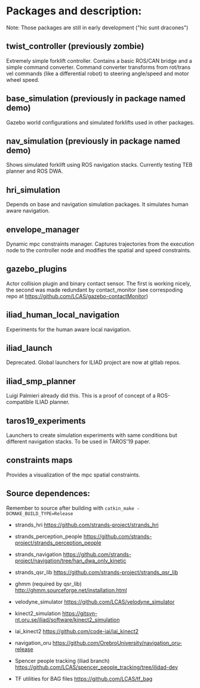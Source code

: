 # Packages and description:
Note: Those packages are still in early development ("hic sunt dracones")

## twist_controller (previously zombie)
Extremely simple forklift controller. Contains a basic ROS/CAN bridge and a simple command converter. Command converter transforms from rot/trans vel commands (like a differential robot) to steering angle/speed and motor wheel speed.

## base_simulation (previously in package named demo)
Gazebo world configurations and simulated forklifts used in other packages.

## nav_simulation (previously in package named demo)
Shows simulated forklift using ROS navigation stacks. Currently testing TEB planner and ROS DWA.

## hri_simulation
Depends on base and navigation simulation packages. It simulates human aware navigation.

## envelope_manager
Dynamic mpc constraints manager. Captures trajectories from the execution node to the controller node and modifies the spatial and speed constraints.

## gazebo_plugins
Actor collision plugin and binary contact sensor. The first is working nicely, the second was made redundant by contact_monitor (see correspoding repo at https://github.com/LCAS/gazebo-contactMonitor)

## iliad_human_local_navigation
Experiments for the human aware local navigation.

## iliad_launch
Deprecated. Global launchers for ILIAD project are now at gitlab repos.

## iliad_smp_planner
Luigi Palmieri already did this. This is a proof of concept of a ROS-compatible ILIAD planner.

## taros19_experiments
Launchers to create simulation experiments with same conditions but different navigation stacks. To be used in TAROS'19 paper.

## constraints maps
Provides a visualization of the mpc spatial constraints. 

## Source dependences:
Remember to source after building with ``catkin_make -DCMAKE_BUILD_TYPE=Release``

* strands_hri
https://github.com/strands-project/strands_hri

* strands_perception_people
https://github.com/strands-project/strands_perception_people

* strands_navigation
https://github.com/strands-project/navigation/tree/han_dwa_only_kinetic

* strands_qsr_lib
https://github.com/strands-project/strands_qsr_lib

* ghmm (required by qsr_lib)
http://ghmm.sourceforge.net/installation.html

* velodyne_simulator
https://github.com/LCAS/velodyne_simulator

* kinect2_simulation
https://gitsvn-nt.oru.se/iliad/software/kinect2_simulation

* iai_kinect2
https://github.com/code-iai/iai_kinect2

* navigation_oru
https://github.com/OrebroUniversity/navigation_oru-release

* Spencer people tracking (iliad branch)
https://github.com/LCAS/spencer_people_tracking/tree/ilidad-dev

* TF utilities for BAG files
https://github.com/LCAS/tf_bag
